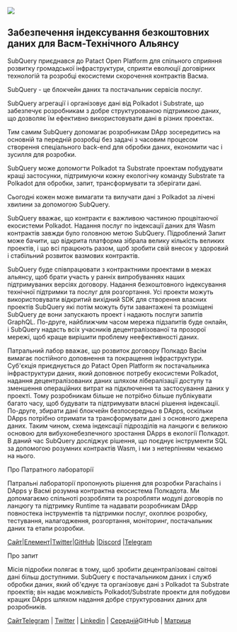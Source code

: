 ![](https://miro.medium.com/max/1400/0*0inUQ8U1g9auTjfU)

## **Забезпечення індексування безкоштовних даних для Васм-Технічного Альянсу**

SubQuery приєднався до Patact Open Platform для спільного сприяння розвитку громадської інфраструктури, сприяти еволюції договірних технологій та розробці екосистеми скорочення контрактів Васма.

SubQuery - це блокчейн даних та постачальник сервісів послуг.

SubQuery агрегації і організовує дані від Polkadot і Substrate, що забезпечує розробникам з добре структурованою підтримкою даних, що дозволяє їм ефективно використовувати дані в різних проектах.

Тим самим SubQuery допомагає розробникам DApp зосередитись на основній та передній розробці без задачі з часовим процесом створення спеціального back-end для обробки даних, економити час і зусилля для розробки.

SubQuery може допомогти Polkadot та Substrate проектам побудувати кращі застосунки, підтримуючи кожну екологічну команду Substrate та Polkadot для обробки, запит, трансформувати та зберігати дані.

Сьогодні кожен може вимагати та вилучати дані з Polkadot за лічені хвилини за допомогою SubQuery.

SubQuery вважає, що контракти є важливою частиною процвітаючої екосистеми Polkadot. Надання послуг по індексації даних для Wasm контрактів завжди було головною метою SubQuery. Підроблений Запит може бачити, що відкрита платформа зібрала велику кількість великих проектів, і що всі працюють разом, щоб зробити свій внесок у здоровий і стабільний розвиток вазмових контрактів.

SubQuery буде співпрацювати з контрактними проектами в межах альянсу, щоб брати участь у ранніх випробуваннях наших підтримуваних версіях договору. Надання безкоштовного індексування технічної підтримки та послуг для розгортання. Усі проекти можуть використовувати відкритий вихідний SDK для створення власних проектів SubQuery які потім можуть бути завантажені та розміщені SubQuery де вони запускають проект і надають послуги запитів GraphQL. По-друге, найближчим часом мережа підзапитів буде онлайн, і SubQuery надасть всіх учасників децентралізованої та прозорої мережі, щоб краще вирішити проблему неефективності даних.

Патральний лабор вважає, що розвиток договору Полкадо Васім вимагає постійного доповнення та покращення інфраструктури. Суб'єкція приєднується до Patact Open Platform як постачальника інфраструктури даних, який доповнює потребу екосистеми Polkadot, надання децентралізованих даних шляхом лібералізації доступу та зменшення операційних витрат на підключення та застосування даних у проекті. Тому розробникам більше не потрібно більше публікувати багато часу, щоб будувати та підтримувати власні рішення індексації. По-друге, збирати дані блокчейн безпосередньо в DApps, оскільки DApps потрібно отримати та трансформувати дані з основного джерела даних. Таким чином, схема індексації підрозділів на ланцюги є великою основою для вибухонебезпечного зростання DApps в екології Полкадот. В даний час SubQuery досліджує рішення, що поєднує інструменти SQL за допомогою розумних контрактів Wasm, і ми з нетерпінням чекаємо на нього.

Про Патратного лабораторії

Патральні лабораторії пропонують рішення для розробки Parachains і DApps у Васмі розумна контрактна екосистема Полкадота. Ми допомагаємо спільноті розробляти та розробляти модулі договорів по ланцюгу та підтримку Runtime та надавати розробникам DApp повностека інструментів та підтримки послуг, охоплює розробку, тестування, налагодження, розгортання, моніторинг, постачальник даних та етапи розробки.

[Сайт](https://patract.io/)|[Елемент](https://app.element.io/#/room/#PatractLabsDev:matrix.org)|[Twitter](https://twitter.com/PatractLabs)|[GitHub](https://github.com/patractlabs) |[Discord](https://discord.gg/yMRMqcAb24) |[Telegram](https://t.me/patract)

Про запит

Місія підробки полягає в тому, щоб зробити децентралізовані світові дані більш доступними. SubQuery є постачальником даних і служб обробки даних, який об'єднує та організовує дані з Polkadot та Substrate проектів; він надає можливість Polkadot/Substrate проекти для побудови кращих DApps шляхом надання добре структурованих даних для розробників.

[Сайт](https://www.subquery.network/)<unk>[Telegram](https://t.me/subquerynetwork) | [Twitter](https://twitter.com/subquerynetwork) | [Linkedin](https://www.linkedin.com/company/subquery) | [Середній](https://subquery.medium.com/)GitHub[](https://github.com/subquery/subql) | [Матриця](https://matrix.to/#/#subquery:matrix.org)